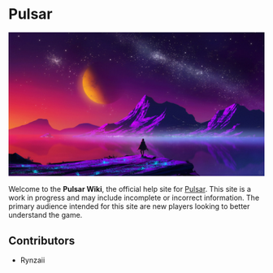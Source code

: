 # Pulsar
<img src="media/game-art.png" alt="Planet Scene"></img>

Welcome to the **Pulsar Wiki**, the official help site for [Pulsar](https://kenzieryann7.github.io/pulsar-steam/). This site is a work in progress and may include incomplete or incorrect information. The primary audience intended for this site are new players looking to better understand the game.

<!-- ## Links

* [Discord](https://discord.gg/trm2zNB)
* [Test Server](https://test.iqrpg.com) -->

## Contributors

- Rynzaii
